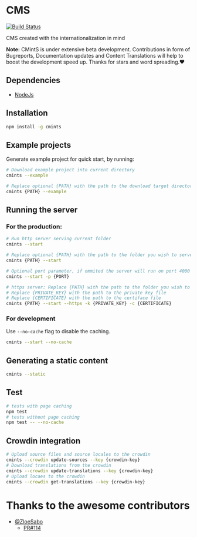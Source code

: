 # CMS
[![Build Status](https://travis-ci.org/cmints/cmints.svg?branch=master)](https://travis-ci.org/cmints/cmints)

CMS created with the internationalization in mind

**Note:** CMintS is under extensive beta development. Contributions in form of
Bugreports, Documentation updates and Content Translations will help to boost
the development speed up. Thanks for stars and word spreading.❤️

## Dependencies
- [NodeJs](https://nodejs.org/en/download/)

## Installation
```bash
npm install -g cmints
```

## Example projects
Generate example project for quick start, by running:
```bash
# Download example project into current directory
cmints --example

# Replace optional {PATH} with the path to the download target directory
cmints {PATH} --example
```

## Running the server

### For the production:
```bash
# Run http server serving current folder 
cmints --start

# Replace optional {PATH} with the path to the folder you wish to serve.
cmints {PATH} --start

# Optional port parameter, if ommited the server will run on port 4000
cmints --start -p {PORT}

# https server: Replace {PATH} with the path to the folder you wish to serve
# Replace {PRIVATE_KEY} with the path to the private key file
# Replace {CERTIFICATE} with the path to the certiface file
cmints {PATH} --start --https -k {PRIVATE_KEY} -c {CERTIFICATE}
```

### For development
Use `--no-cache` flag to disable the caching.
```bash
cmints --start --no-cache
```

## Generating a static content
```bash
cmints --static
```

## Test
```bash
# tests with page caching
npm test
# tests without page caching
npm test -- --no-cache
```

## Crowdin integration
```bash
# Upload source files and source locales to the crowdin
cmints --crowdin update-sources --key {crowdin-key}
# Download translations from the crowdin
cmints --crowdin update-translations --key {crowdin-key}
# Upload locaes to the crowdin
cmints --crowdin get-translations --key {crowdin-key}
```

# Thanks to the awesome contributors

- [@ZloeSabo](https://github.com/ZloeSabo)
  - [PR#114](https://github.com/cmints/cmints/pull/114)
